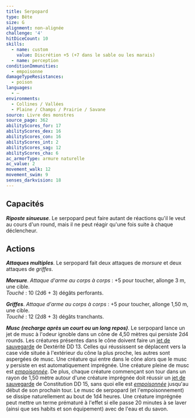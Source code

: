 ```yaml
---
title: Serpopard
type: Bête
size: G
alignment: non-alignée
challenge: '4'
hitDiceCount: 10
skills:
  - name: custom
    value: Discrétion +5 (+7 dans le sable ou les marais)
  - name: perception
conditionImmunities:
  - empoisonne
damageTypeResistances:
  - poison
languages:
  - —
environments:
  - Collines / Vallées
  - Plaine / Champs / Prairie / Savane
source: Livre des monstres
source_page: 362
abilityScores_for: 17
abilityScores_dex: 16
abilityScores_con: 16
abilityScores_int: 2
abilityScores_sag: 12
abilityScores_cha: 6
ac_armorType: armure naturelle
ac_value: 2
movement_walk: 12
movement_swim: 9
senses_darkvision: 18
---
```

## Capacités
_**Riposte sinueuse**_. Le serpopard peut faire autant de réactions qu'il le veut au cours d'un round, mais il ne peut réagir qu'une fois suite à chaque déclencheur.

## Actions
_**Attaques multiples**_. Le serpopard fait deux attaques de _morsure_ et deux attaques de _griffes_.

_**Morsure**_. _Attaque d'arme au corps à corps_ : +5 pour toucher, allonge 3 m, une cible.  
_Touché_ : 10 (2d6 + 3) dégâts perforants.

_**Griffes**_. _Attaque d'arme au corps à corps_ : +5 pour toucher, allonge 1,50 m, une cible.  
_Touché_ : 12 (2d8 + 3) dégâts tranchants.

_**Musc (recharge après un court ou un long repos)**_. Le serpopard lance un jet de musc à l'odeur ignoble dans un cône de 4,50 mètres qui persiste 2d4 rounds. Les créatures présentes dans le cône doivent faire un [jet de sauvegarde](/utiliser-les-caracteristiques/#jets-de-sauvegarde) de Dextérité DD 13. Celles qui réussissent se déplacent vers la case vide située à l'extérieur du cône la plus proche, les autres sont aspergées de musc. Une créature qui entre dans le cône alors que le musc y persiste en est automatiquement imprégnée. Une créature pleine de musc est [_empoisonnée_](/gerer-la-sante-du-personnage/#empoisonne). De plus, chaque créature commençant son tour dans un rayon de 1,50 mètre autour d'une créature imprégnée doit réussir un [jet de sauvegarde](/utiliser-les-caracteristiques/#jets-de-sauvegarde) de Constitution DD 15, sans quoi elle est [_empoisonnée_](/gerer-la-sante-du-personnage/#empoisonne) jusqu'au début de son prochain tour. Le musc de serpopard (et l'empoisonnement) se dissipe naturellement au bout de 1d4 heures. Une créature imprégnée peut mettre un terme prématuré à l'effet si elle passe 20 minutes à se laver (ainsi que ses habits et son équipement) avec de l'eau et du savon.
